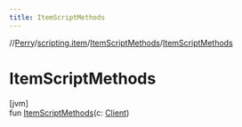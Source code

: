 ```yaml
---
title: ItemScriptMethods
---
```

//[Perry](../../../index.html)/[scripting.item](../index.html)/[ItemScriptMethods](index.html)/[ItemScriptMethods](-item-script-methods.html)



# ItemScriptMethods



[jvm]\
fun [ItemScriptMethods](-item-script-methods.html)(c: [Client](../../client/-client/index.html))




